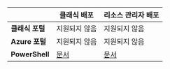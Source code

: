 |  | **클래식 배포** | **리소스 관리자 배포** |
| --- | --- | --- |
| **클래식 포털** |지원되지 않음 |지원되지 않음 |
| **Azure 포털** |지원되지 않음 |지원되지 않음 |
| **PowerShell** |[문서](../articles/expressroute/expressroute-howto-coexist-classic.md) |[문서](../articles/expressroute/expressroute-howto-coexist-resource-manager.md) |

